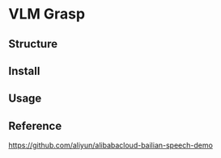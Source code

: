 # VLM Grasp

## Structure


## Install




## Usage


## Reference

https://github.com/aliyun/alibabacloud-bailian-speech-demo